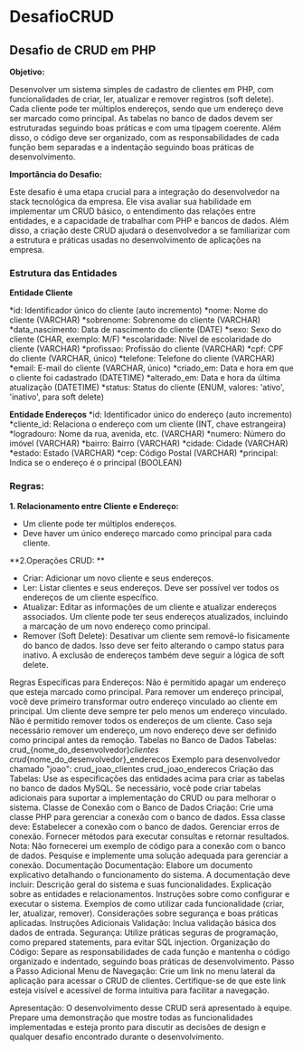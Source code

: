 # DesafioCRUD

## Desafio de CRUD em PHP

**Objetivo:**

Desenvolver um sistema simples de cadastro de clientes em PHP, com funcionalidades de criar, ler, atualizar e remover registros (soft delete). Cada cliente pode ter múltiplos endereços, sendo que um endereço deve ser marcado como principal. As tabelas no banco de dados devem ser estruturadas seguindo boas práticas e com uma tipagem coerente. Além disso, o código deve ser organizado, com as responsabilidades de cada função bem separadas e a indentação seguindo boas práticas de desenvolvimento.

**Importância do Desafio:**
  
Este desafio é uma etapa crucial para a integração do desenvolvedor na stack tecnológica da empresa. Ele visa avaliar sua habilidade em implementar um CRUD básico, o entendimento das relações entre entidades, e a capacidade de trabalhar com PHP e bancos de dados. Além disso, a criação deste CRUD ajudará o desenvolvedor a se familiarizar com a estrutura e práticas usadas no desenvolvimento de aplicações na empresa.

### Estrutura das Entidades
**Entidade Cliente**

*id: Identificador único do cliente (auto incremento)
*nome: Nome do cliente (VARCHAR)
*sobrenome: Sobrenome do cliente (VARCHAR)
*data_nascimento: Data de nascimento do cliente (DATE)
*sexo: Sexo do cliente (CHAR, exemplo: M/F)
*escolaridade: Nível de escolaridade do cliente (VARCHAR)
*profissao: Profissão do cliente (VARCHAR)
*cpf: CPF do cliente (VARCHAR, único)
*telefone: Telefone do cliente (VARCHAR)
*email: E-mail do cliente (VARCHAR, único)
*criado_em: Data e hora em que o cliente foi cadastrado (DATETIME)
*alterado_em: Data e hora da última atualização (DATETIME)
*status: Status do cliente (ENUM, valores: 'ativo', 'inativo', para soft delete)

**Entidade Endereços**
*id: Identificador único do endereço (auto incremento)
*cliente_id: Relaciona o endereço com um cliente (INT, chave estrangeira)
*logradouro: Nome da rua, avenida, etc. (VARCHAR)
*numero: Número do imóvel (VARCHAR)
*bairro: Bairro (VARCHAR)
*cidade: Cidade (VARCHAR)
*estado: Estado (VARCHAR)
*cep: Código Postal (VARCHAR)
*principal: Indica se o endereço é o principal (BOOLEAN)

### Regras:
**1. Relacionamento entre Cliente e Endereço:**
- Um cliente pode ter múltiplos endereços.
- Deve haver um único endereço marcado como principal para cada cliente.

**2.Operações CRUD: **
- Criar: Adicionar um novo cliente e seus endereços.
- Ler: Listar clientes e seus endereços. Deve ser possível ver todos os endereços de um cliente específico.
- Atualizar: Editar as informações de um cliente e atualizar endereços associados. Um cliente pode ter seus endereços atualizados, incluindo a marcação de um novo endereço como principal.
- Remover (Soft Delete): Desativar um cliente sem removê-lo fisicamente do banco de dados. Isso deve ser feito alterando o campo status para inativo. A exclusão de endereços também deve seguir a lógica de soft delete.

Regras Específicas para Endereços:
Não é permitido apagar um endereço que esteja marcado como principal. Para remover um endereço principal, você deve primeiro transformar outro endereço vinculado ao cliente em principal.
Um cliente deve sempre ter pelo menos um endereço vinculado. Não é permitido remover todos os endereços de um cliente. Caso seja necessário remover um endereço, um novo endereço deve ser definido como principal antes da remoção.
Tabelas no Banco de Dados
Tabelas:
crud_{nome_do_desenvolvedor}_clientes
crud_{nome_do_desenvolvedor}_enderecos
Exemplo para desenvolvedor chamado "joao":
crud_joao_clientes
crud_joao_enderecos
Criação das Tabelas:
Use as especificações das entidades acima para criar as tabelas no banco de dados MySQL.
Se necessário, você pode criar tabelas adicionais para suportar a implementação do CRUD ou para melhorar o sistema.
Classe de Conexão com o Banco de Dados
Criação:
Crie uma classe PHP para gerenciar a conexão com o banco de dados. Essa classe deve:
Estabelecer a conexão com o banco de dados.
Gerenciar erros de conexão.
Fornecer métodos para executar consultas e retornar resultados.
Nota: Não fornecerei um exemplo de código para a conexão com o banco de dados. Pesquise e implemente uma solução adequada para gerenciar a conexão.
Documentação
Documentação: Elabore um documento explicativo detalhando o funcionamento do sistema. A documentação deve incluir:
Descrição geral do sistema e suas funcionalidades.
Explicação sobre as entidades e relacionamentos.
Instruções sobre como configurar e executar o sistema.
Exemplos de como utilizar cada funcionalidade (criar, ler, atualizar, remover).
Considerações sobre segurança e boas práticas aplicadas.
Instruções Adicionais
Validação: Inclua validação básica dos dados de entrada.
Segurança: Utilize práticas seguras de programação, como prepared statements, para evitar SQL injection.
Organização do Código: Separe as responsabilidades de cada função e mantenha o código organizado e indentado, seguindo boas práticas de desenvolvimento.
Passo a Passo Adicional
Menu de Navegação: Crie um link no menu lateral da aplicação para acessar o CRUD de clientes. Certifique-se de que este link esteja visível e acessível de forma intuitiva para facilitar a navegação.

Apresentação:
O desenvolvimento desse CRUD será apresentado à equipe. Prepare uma demonstração que mostre todas as funcionalidades implementadas e esteja pronto para discutir as decisões de design e qualquer desafio encontrado durante o desenvolvimento.

